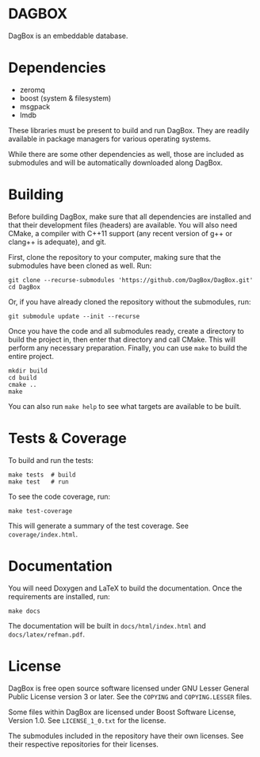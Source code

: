 # DAGBOX

DagBox is an embeddable database.

# Dependencies

* zeromq
* boost (system & filesystem)
* msgpack
* lmdb

These libraries must be present to build and run DagBox. They are
readily available in package managers for various operating systems.

While there are some other dependencies as well, those are included as
submodules and will be automatically downloaded along DagBox.

# Building

Before building DagBox, make sure that all dependencies are installed
and that their development files (headers) are available. You will
also need CMake, a compiler with C++11 support (any recent version of
g++ or clang++ is adequate), and git.

First, clone the repository to your computer, making sure that the
submodules have been cloned as well. Run:

```
git clone --recurse-submodules 'https://github.com/DagBox/DagBox.git'
cd DagBox
```

Or, if you have already cloned the repository without the submodules,
run:

```
git submodule update --init --recurse
```

Once you have the code and all submodules ready, create a directory to
build the project in, then enter that directory and call CMake. This
will perform any necessary preparation. Finally, you can use `make`
to build the entire project.

```
mkdir build
cd build
cmake ..
make
```

You can also run `make help` to see what targets are available to be built.

# Tests & Coverage

To build and run the tests:

```
make tests  # build
make test   # run
```

To see the code coverage, run:

```
make test-coverage
```

This will generate a summary of the test coverage. See
`coverage/index.html`.

# Documentation

You will need Doxygen and LaTeX to build the documentation. Once the
requirements are installed, run:

```
make docs
```

The documentation will be built in `docs/html/index.html` and
`docs/latex/refman.pdf`.

# License

DagBox is free open source software licensed under GNU Lesser General
Public License version 3 or later. See the `COPYING` and
`COPYING.LESSER` files.

Some files within DagBox are licensed under Boost Software License,
Version 1.0. See `LICENSE_1_0.txt` for the license.

The submodules included in the repository have their own licenses. See
their respective repositories for their licenses.
